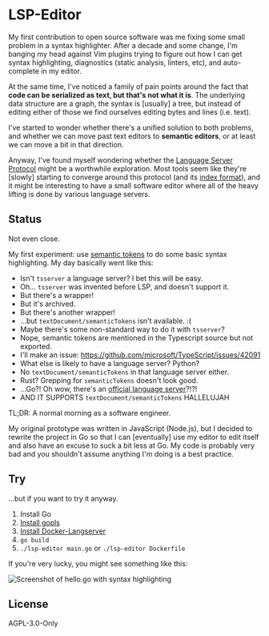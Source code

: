 # LSP-Editor

My first contribution to open source software was me fixing some small problem
in a syntax highlighter. After a decade and some change, I'm banging my head
against Vim plugins trying to figure out how I can get syntax highlighting,
diagnostics (static analysis, linters, etc), and auto-complete in my editor.

At the same time, I've noticed a family of pain points around the fact that
**code can be serialized as text, but that's not what it is**. The underlying
data structure are a graph, the syntax is [usually] a tree, but instead of
editing either of those we find ourselves editing bytes and lines (i.e. text).

I've started to wonder whether there's a unified solution to both problems,
and whether we can move past text editors to **semantic editors**, or at least
we can move a bit in that direction.

Anyway, I've found myself wondering whether the [Language Server Protocol][lsp]
might be a worthwhile exploration. Most tools seem like they're [slowly]
starting to converge around this protocol (and its [index format][lsif]), and
it might be interesting to have a small software editor where all of the heavy
lifting is done by various language servers.

## Status

Not even close.

My first experiment: use [semantic tokens][semtok] to do some basic syntax
highlighting. My day basically went like this:

- Isn't `tsserver` a language server? I bet this will be easy.
- Oh... `tsserver` was invented before LSP, and doesn't support it.
- But there's a wrapper!
- But it's archived.
- But there's another wrapper!
- ...but `textDocument/semanticTokens` isn't available. :(
- Maybe there's some non-standard way to do it with `tsserver`?
- Nope, semantic tokens are mentioned in the Typescript source but not exported.
- I'll make an issue: https://github.com/microsoft/TypeScript/issues/42091
- What else is likely to have a language server? Python?
- No `textDocument/semanticTokens` in that language server either.
- Rust? Grepping for `semanticTokens` doesn't look good.
- ...Go?! Oh wow, there's an [official language server][gopls]?!?!
- AND IT SUPPORTS `textDocument/semanticTokens` HALLELUJAH

TL;DR: A normal morning as a software engineer.

My original prototype was written in JavaScript (Node.js), but I decided to
rewrite the project in Go so that I can [eventually] use my editor to edit
itself and also have an excuse to suck a bit less at Go. My code is probably
very bad and you shouldn't assume anything I'm doing is a best practice.

## Try

...but if you want to try it anyway.

1. Install Go
2. [Install gopls](https://github.com/golang/tools/blob/master/gopls/doc/user.md#installation)
3. [Install Docker-Langserver](https://github.com/rcjsuen/dockerfile-language-server-nodejs#installation-instructions)
4. `go build`
5. `./lsp-editor main.go` or `./lsp-editor Dockerfile`

If you're very lucky, you might see something like this:

![Screenshot of `hello.go` with syntax highlighting][screenshot]

## License

AGPL-3.0-Only

[lsp]: https://microsoft.github.io/language-server-protocol/
[lsif]: https://lsif.dev/
[semtok]: https://microsoft.github.io/language-server-protocol/specifications/specification-current/#textDocument_semanticTokens
[gopls]: https://github.com/golang/tools/tree/master/gopls
[screenshot]: https://user-images.githubusercontent.com/537700/103044416-40f03780-4535-11eb-9671-9d1c3368116e.png
